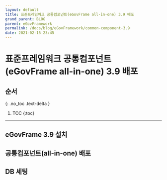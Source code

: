 ```yaml
---
layout: default
title: 표준프레임워크 공통컴포넌트(eGovFrame all-in-one) 3.9 배포
grand_parent: BLOG
parent: eGovFramework
permalink: /docs/blog/eGovFramework/common-component-3.9
date: 2021-02-15 23:45
---
```


# 표준프레임워크 공통컴포넌트(eGovFrame all-in-one) 3.9 배포

## 순서
{: .no_toc .text-delta }

1. TOC
{:toc}

---

## eGovFrame 3.9 설치

## 공통컴포넌트(all-in-one) 배포

## DB 세팅
